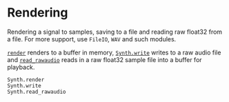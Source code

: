 # Rendering

Rendering a signal to samples, saving to a file and reading
raw float32 from a file. For more support, use `FileIO`,
`WAV` and such modules.

[`render`](@ref) renders to a buffer in memory, [`Synth.write`](@ref)
writes to a raw audio file and [`read_rawaudio`](@ref) reads in a raw
float32 sample file into a buffer for playback.

```@docs
Synth.render
Synth.write
Synth.read_rawaudio
```


